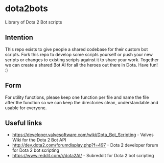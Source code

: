 # dota2bots
Library of Dota 2 Bot scripts

## Intention
This repo exists to give people a shared codebase for their custom bot scripts. Fork this repo to develop some scripts yourself or push your new scripts or changes to existing scripts against it to share your work.
Together we can create a shared Bot AI for all the heroes out there in Dota. Have fun! :)

## Form
For utility functions, please keep one function per file and name the file after the function so we can keep the directories clean, understandable and usable for everyone.

## Useful links
* https://developer.valvesoftware.com/wiki/Dota_Bot_Scripting - Valves Wiki for the Dota 2 Bot API
* http://dev.dota2.com/forumdisplay.php?f=497 - Dota 2 developer forum for Dota 2 bot scripting
* https://www.reddit.com/r/dota2AI/ - Subreddit for Dota 2 bot scripting
